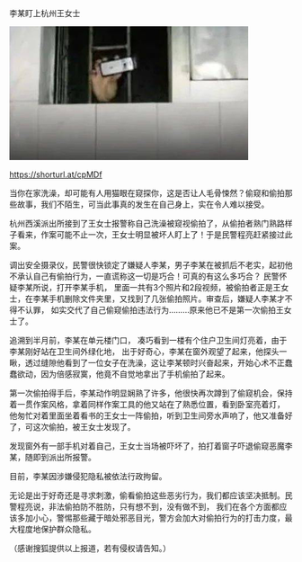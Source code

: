 李某盯上杭州王女士


![李某盯上杭州王女士](https://github.com/ywangnccu/ywang/blob/main/images/HiddenCamera.jpeg)

https://shorturl.at/cpMDf

当你在家洗澡，却可能有人用猫眼在窥探你，这是否让人毛骨悚然？偷窥和偷拍那些故事，我们不陌生，可当此事真的发生在自己身上，实在令人难以接受。

杭州西溪派出所接到了王女士报警称自己洗澡被窥视偷拍了，从偷拍者熟门熟路样子看来，作案可能不止一次，王女士明显被坏人盯上了！于是民警程亮赶紧接过此案。

调出安全摄录仪，民警很快锁定了嫌疑人李某，男子李某在被抓后不老实，起初他不承认自己有偷拍行为，一直谎称这一切是巧合！可真的有这么多巧合？
民警怀疑李某所说，打开李某手机， 里面一共有3个照片和2段视频，被偷拍者正是王女士，在李某手机删除文件夹里，又找到了几张偷拍照片。审查后，嫌疑人李某才不得不认罪，
如实交代了自己偷窥偷拍违法行为………原来他已不是第一次偷拍王女士了。

追溯到半月前，李某在单元楼门口， 凑巧看到一楼有个住户卫生间灯亮着，由于李某刚好站在卫生间外绿化地，
出于好奇心，李某在窗外观望了起来，他探头一瞅，透过缝隙他看到了一位女子在洗澡，这让李某顿时兴奋起来，开始心术不正蠢蠢欲动，因为倍感寂寞，他竟不自觉地拿出了手机偷拍了起来。

第一次偷拍得手后，李某动作明显娴熟了许多，他很快再次蹲到了偷窥机会，保持着一贯作案风格，拿着同样作案工具的他又站在了熟悉位置，看到卧室亮着灯，
他匆忙对着里面坐着看书的王女士一阵偷拍，听到卫生间旁水声响了，他又准备好了，可这次偷拍，被王女士发现了。

发现窗外有一部手机对着自己，王女士当场被吓坏了，拍打着窗子吓退偷窥恶魔李某，随即到派出所报警。

目前，李某因涉嫌侵犯隐私被依法行政拘留。

无论是出于好奇还是寻求刺激，偷看偷拍这些恶劣行为，我们都应该坚决抵制。民警程亮说，非法偷拍防不胜防，只有想不到，没有做不到，
我们在各个方面都应该多加小心，警惕那些藏于暗处邪恶目光，警方会加大对偷拍行为的打击力度，最大程度地保护群众隐私。


（感谢搜狐提供以上报道，若有侵权请告知。）
